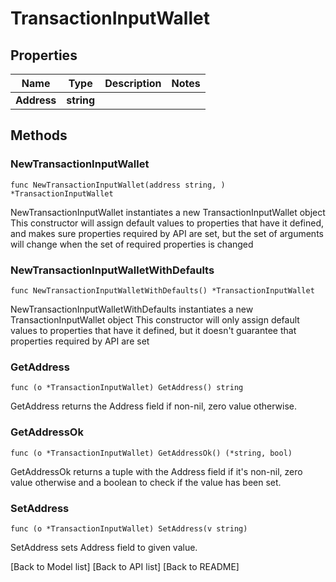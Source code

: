 # TransactionInputWallet

## Properties

| Name        | Type       | Description | Notes |
| ----------- | ---------- | ----------- | ----- |
| **Address** | **string** |             |       |

## Methods

### NewTransactionInputWallet

`func NewTransactionInputWallet(address string, ) *TransactionInputWallet`

NewTransactionInputWallet instantiates a new TransactionInputWallet object This constructor will assign default values to properties that have it defined, and makes sure properties required by API are set, but the set of arguments will change when the set of required properties is changed

### NewTransactionInputWalletWithDefaults

`func NewTransactionInputWalletWithDefaults() *TransactionInputWallet`

NewTransactionInputWalletWithDefaults instantiates a new TransactionInputWallet object This constructor will only assign default values to properties that have it defined, but it doesn't guarantee that properties required by API are set

### GetAddress

`func (o *TransactionInputWallet) GetAddress() string`

GetAddress returns the Address field if non-nil, zero value otherwise.

### GetAddressOk

`func (o *TransactionInputWallet) GetAddressOk() (*string, bool)`

GetAddressOk returns a tuple with the Address field if it's non-nil, zero value otherwise and a boolean to check if the value has been set.

### SetAddress

`func (o *TransactionInputWallet) SetAddress(v string)`

SetAddress sets Address field to given value.

\[Back to Model list] \[Back to API list] \[Back to README]
